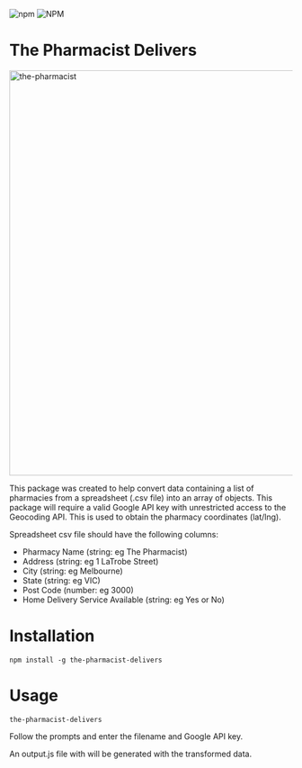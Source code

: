![npm](https://img.shields.io/npm/v/the-pharmacist-delivers)
![NPM](https://img.shields.io/npm/l/the-pharmacist-delivers)

# The Pharmacist Delivers

<img width="720" alt="the-pharmacist" src="https://user-images.githubusercontent.com/14052885/89088671-f5e65400-d3dc-11ea-8690-5f83d37da949.png">

This package was created to help convert data containing a list of pharmacies from a spreadsheet (.csv file) into an array of objects. This package will require a valid Google API key with unrestricted access to the Geocoding API. This is used to obtain the pharmacy coordinates (lat/lng).

Spreadsheet csv file should have the following columns:

- Pharmacy Name (string: eg The Pharmacist)
- Address (string: eg 1 LaTrobe Street)
- City (string: eg Melbourne)
- State (string: eg VIC)
- Post Code (number: eg 3000)
- Home Delivery Service Available (string: eg Yes or No)

# Installation

```npm install -g the-pharmacist-delivers```  

# Usage

```the-pharmacist-delivers```

Follow the prompts and enter the filename and Google API key.

An output.js file with will be generated with the transformed data.


